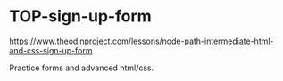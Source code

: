 # TOP-sign-up-form
https://www.theodinproject.com/lessons/node-path-intermediate-html-and-css-sign-up-form

Practice forms and advanced html/css.